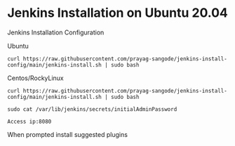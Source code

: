 # Jenkins Installation on Ubuntu 20.04
Jenkins Installation Configuration 

Ubuntu

`curl https://raw.githubusercontent.com/prayag-sangode/jenkins-install-config/main/jenkins-install.sh | sudo bash`

Centos/RockyLinux

`curl https://raw.githubusercontent.com/prayag-sangode/jenkins-install-config/main/jenkins-install.sh | sudo bash`

`sudo cat /var/lib/jenkins/secrets/initialAdminPassword`

`Access ip:8080`

When prompted install suggested plugins
